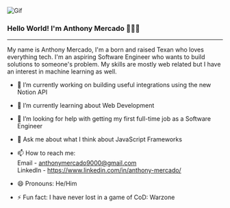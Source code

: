 ![Gif](https://media.giphy.com/media/13HgwGsXF0aiGY/giphy.gif)
### Hello World! I'm Anthony Mercado 🖐🏼🎇
---
<!--
**basedantoni/basedantoni** is a ✨ _special_ ✨ repository because its `README.md` (this file) appears on your GitHub profile.
-->
My name is Anthony Mercado, I'm a born and raised Texan who loves everything tech. I'm an aspiring Software Engineer who wants to build solutions to someone's problem. My skills are mostly web related but I have an interest in machine learning as well.
<br/>
- 🔭 I’m currently working on building useful integrations using the new Notion API

- 🌱 I’m currently learning about Web Development

- 🤔 I’m looking for help with getting my first full-time job as a Software Engineer

- 💬 Ask me about what I think about JavaScript Frameworks

- 📫 How to reach me: <br/>
  Email     - anthonymercado9000@gmail.com <br/>
  LinkedIn  - https://www.linkedin.com/in/anthony-mercado/

- 😄 Pronouns: He/Him

- ⚡ Fun fact: I have never lost in a game of CoD: Warzone
